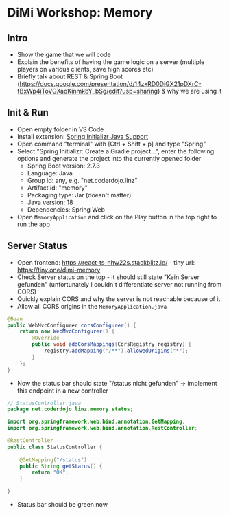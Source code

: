 # DiMi Workshop: Memory

## Intro

* Show the game that we will code
* Explain the benefits of having the game logic on a server (multiple players on various clients, save high scores etc)
* Briefly talk about REST & Spring Boot (https://docs.google.com/presentation/d/14zxRD0DiGX21pDXrC-fBxWp4iToVGXaqKinmkbY_bSg/edit?usp=sharing) & why we are using it

## Init & Run

* Open empty folder in VS Code
* Install extension: [Spring Initializr Java Support](https://marketplace.visualstudio.com/items?itemName=vscjava.vscode-spring-initializr)
* Open command "terminal" with [Ctrl + Shift + p] and type "Spring"
* Select "Spring Initializr: Create a Gradle project...", enter the following options and generate the project into the currently opened folder
    - Spring Boot version: 2.7.3
    - Language: Java
    - Group id: any, e.g. "net.coderdojo.linz"
    - Artifact id: "memory"
    - Packaging type: Jar (doesn't matter)
    - Java version: 18
    - Dependencies: Spring Web
* Open `MemoryApplication` and click on the Play button in the top right to run the app

## Server Status

* Open frontend: https://react-ts-nhw22s.stackblitz.io/ - tiny url: https://tiny.one/dimi-memory
* Check Server status on the top - it should still state "Kein Server gefunden" (unfortunately I couldn't differentiate server not running from CORS)
* Quickly explain CORS and why the server is not reachable because of it
* Allow all CORS origins in the `MemoryApplication.java`
```java
@Bean
public WebMvcConfigurer corsConfigurer() {
    return new WebMvcConfigurer() {
        @Override
        public void addCorsMappings(CorsRegistry registry) {
            registry.addMapping("/**").allowedOrigins("*");
        }
    };
}
```
* Now the status bar should state "/status nicht gefunden" -> implement this endpoint in a new controller
```java
// StatusController.java
package net.coderdojo.linz.memory.status;

import org.springframework.web.bind.annotation.GetMapping;
import org.springframework.web.bind.annotation.RestController;

@RestController
public class StatusController {
    
    @GetMapping("/status")
    public String getStatus() {
        return "OK";
    }

}
```
* Status bar should be green now
